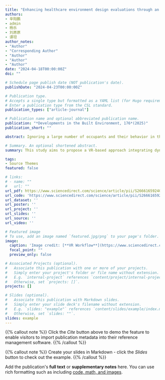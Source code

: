 ```yaml
---
title: "Enhancing healthcare environment design evaluations through an interactive virtual reality-based approach: A design science research"
authors:
- 辛阳鹏
- admin
- 杨乐
- 刘原原
- 谭坦
author_notes:
- "Author"
- "Corresponding Author"
- "Author"
- "Author"
- "Author"
date: "2024-04-18T00:00:00Z"
doi: ""

# Schedule page publish date (NOT publication's date).
publishDate: "2024-04-23T00:00:00Z"

# Publication type.
# Accepts a single type but formatted as a YAML list (for Hugo requirements).
# Enter a publication type from the CSL standard.
publication_types: ["article-journal"]

# Publication name and optional abbreviated publication name.
publication: "*Developments in the Built Environment, 176*(2025)"
publication_short: ""

abstract: Ignoring a large number of occupants and their behavior in the Healthcare Environment Design Evaluations (HEDE) may lead to biased evaluation results and inefficiencies in the collaborative design process. This study aims to propose a VR-based approach integrating dynamic virtual crowds and human-environment interactions to improve participants’ spatial perception thereby increasing the effectiveness and efficiency of HEDE. This study followed Design Science Research (DSR) to develop an interactive VR-based workflow which was tested in a controlled experiment on the renovation of a real trauma intensive care unit and evaluated by 14 stakeholders including staff and architects. Results of the evaluation showed that dynamic virtual crowds and human-environment interactions helped participants improve spatial perception and were considered crucial for HEDE. The interactive VR-based approach met the criteria of “satisfaction” in terms of accuracy and efficiency. This study underscores the synergy between advanced technology and human-centered design, contributing to social sustainability.

# Summary. An optional shortened abstract.
summary: This study aims to propose a VR-based approach integrating dynamic virtual crowds and human-environment interactions to improve participants’ spatial perception thereby increasing the effectiveness and efficiency of HEDE.

tags:
- Source Themes
featured: false

# links:
# - name: ""
#   url: ""
url_pdf: https://www.sciencedirect.com/science/article/pii/S2666165924001212?via%3Dihub
url_code: 'https://www.sciencedirect.com/science/article/pii/S2666165924001212?via%3Dihub'
url_dataset: ''
url_poster: ''
url_project: ''
url_slides: ''
url_source: ''
url_video: ''

# Featured image
# To use, add an image named `featured.jpg/png` to your page's folder. 
image:
  caption: 'Image credit: [**VR Workflow**](https://www.sciencedirect.com/science/article/pii/S2666165924001212?via%3Dihub)'
  focal_point: ""
  preview_only: false

# Associated Projects (optional).
#   Associate this publication with one or more of your projects.
#   Simply enter your project's folder or file name without extension.
#   E.g. `internal-project` references `content/project/internal-project/index.md`.
#   Otherwise, set `projects: []`.
projects: []

# Slides (optional).
#   Associate this publication with Markdown slides.
#   Simply enter your slide deck's filename without extension.
#   E.g. `slides: "example"` references `content/slides/example/index.md`.
#   Otherwise, set `slides: ""`.
slides: example
---
```


{{% callout note %}}
Click the *Cite* button above to demo the feature to enable visitors to import publication metadata into their reference management software.
{{% /callout %}}

{{% callout note %}}
Create your slides in Markdown - click the *Slides* button to check out the example.
{{% /callout %}}

Add the publication's **full text** or **supplementary notes** here. You can use rich formatting such as including [code, math, and images](https://docs.hugoblox.com/content/writing-markdown-latex/).
